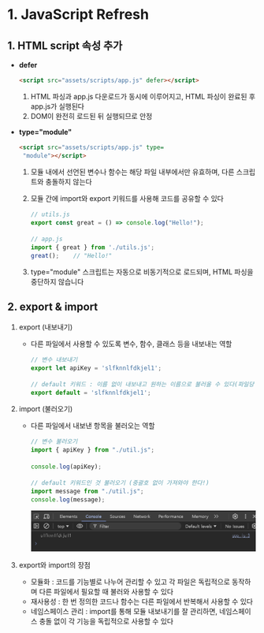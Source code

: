 # 1. JavaScript Refresh

## 1. HTML script 속성 추가

- <strong>defer</strong>

    ``` html
    <script src="assets/scripts/app.js" defer></script>
    ```

    1. HTML 파싱과 app.js 다운로드가 동시에 이루어지고, HTML 파싱이 완료된 후 app.js가 실행된다
    2. DOM이 완전히 로드된 뒤 실행되므로 안정

- <strong>type="module"</strong>

    ``` html
    <script src="assets/scripts/app.js" type=
     "module"></script>
    ```

    1. 모듈 내에서 선언된 변수나 함수는 해당 파일 내부에서만 유효하며, 다른 스크립트와 충돌하지 않는다
    2. 모듈 간에 import와 export 키워드를 사용해 코드를 공유할 수 있다

        ``` javaScript
        // utils.js
        export const great = () => console.log("Hello!");

        // app.js
        import { great } from './utils.js';
        great();    // "Hello!"
        ```

    3. type="module" 스크립트는 자동으로 비동기적으로 로드되며, HTML 파싱을 중단하지 않습니다

## 2. export & import

1. export (내보내기)

    - 다른 파일에서 사용할 수 있도록 변수, 함수, 클래스 등을 내보내는 역할

        ``` javascript
        // 변수 내보내기
        export let apiKey = 'slfknnlfdkjel1';

        // default 키워드 : 이름 없이 내보내고 원하는 이름으로 불러올 수 있다(파일당 1개)
        export default = 'slfknnlfdkjel1';
        ```

2. import (불러오기)

    - 다른 파일에서 내보낸 항목을 불러오는 역할

        ``` javascript
        // 변수 불러오기
        import { apiKey } from "./util.js";

        console.log(apiKey);

        // default 키워드인 것 불러오기 (중괄호 없이 가져와야 한다!)
        import message from "./util.js";
        console.log(message);
        ```
        
        ![alt text](image.png)

3. export와 import의 장점

    - 모듈화 : 코드를 기능별로 나누어 관리할 수 있고 각 파일은 독립적으로 동작하며 다른 파일에서 필요할 때 불러와 사용할 수 있다
    - 재사용성 : 한 번 정의한 코드나 함수는 다른 파일에서 반복해서 사용할 수 있다
    - 네임스페이스 관리 : import를 통해 모듈 내보내기를 잘 관리하면, 네임스페이스 충돌 없이 각 기능을 독립적으로 사용할 수 있다
